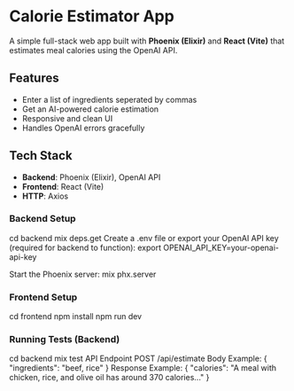 # Calorie Estimator App

A simple full-stack web app built with **Phoenix (Elixir)** and **React (Vite)** that estimates meal calories using the OpenAI API.

## Features

- Enter a list of ingredients seperated by commas
- Get an AI-powered calorie estimation
- Responsive and clean UI
- Handles OpenAI errors gracefully

## Tech Stack

- **Backend**: Phoenix (Elixir), OpenAI API
- **Frontend**: React (Vite)
- **HTTP**: Axios

### Backend Setup
cd backend
mix deps.get
Create a .env file or export your OpenAI API key (required for backend to function):
export OPENAI_API_KEY=your-openai-api-key

Start the Phoenix server:
mix phx.server

### Frontend Setup
cd frontend
npm install
npm run dev

### Running Tests (Backend)
cd backend
mix test
API Endpoint
POST /api/estimate
Body Example:
{
  "ingredients": "beef, rice"
}
Response Example:
{
  "calories": "A meal with chicken, rice, and olive oil has around 370 calories..."
}
